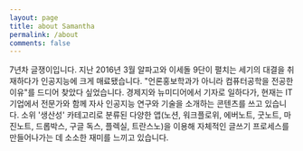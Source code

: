 ```yaml
---
layout: page
title: about Samantha
permalink: /about
comments: false
---
```


<div class="row justify-content-between">
<div class="col-md-8 pr-5">

<p>7년차 글쟁이입니다. 지난 2016년 3월 알파고와 이세돌 9단이 펼치는 세기의 대결을 취재하다가 인공지능에 크게 매료됐습니다. "언론홍보학과가 아니라 컴퓨터공학을 전공한 이유"를 드디어 찾았다 싶었습니다. 경제지와 뉴미디어에서 기자로 일하다가, 현재는 IT 기업에서 전문가와 함께 자사 인공지능 연구와 기술을 소개하는 콘텐츠를 쓰고 있습니다. 소위 '생산성' 카테고리로 분류된 다양한 앱(노션, 워크플로위, 에버노트, 굿노트, 마진노트, 드롭박스, 구글 독스, 플렉실, 트란스노)을 이용해 자체적인 글쓰기 프로세스를 만들어나가는 데 소소한 재미를 느끼고 있습니다. </p>

</div>
</div>
